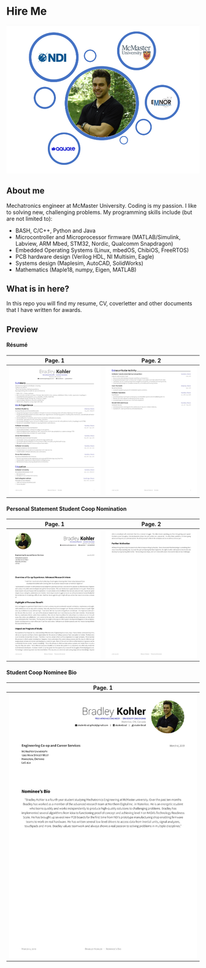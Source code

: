 # Hire Me

<div style="text-align:center"><img src="images/icon.png" /></div>

## About me

Mechatronics engineer at McMaster University.
Coding is my passion.
I like to solving new, challenging problems.
My programming skills include (but are not limited to):
 - BASH, C/C++, Python and Java
 - Microcontroller and Microprocessor firmware (MATLAB/Simulink, Labview, ARM Mbed, STM32, Nordic, Qualcomm Snapdragon)
 - Embedded Operating Systems (Linux, mbedOS, ChibiOS, FreeRTOS)
 - PCB hardware design (Verilog HDL, NI Multisim, Eagle)
 - Systems design (Maplesim, AutoCAD, SolidWorks)
 - Mathematics (Maple18, numpy, Eigen, MATLAB)

## What is in here?

In this repo you will find my resume, CV, coverletter and other documents that I have written for awards.

## Preview

#### Résumé

| Page. 1 | Page. 2 |
|:---:|:---:|
| [![Résumé](images/studentbrad_resume-001.jpg)](studentbrad_resume.pdf)  | [![Résumé](images/studentbrad_resume-002.jpg)](studentbrad_resume.pdf) |

#### Personal Statement Student Coop Nomination

| Page. 1 | Page. 2 |
|:---:|:---:|
| [![Personal Statement](images/studentbrad_coop_personal_statement-001.jpg)](studentbrad_coop_personal_statement.pdf) | [![Personal Statement](images/studentbrad_coop_personal_statement-002.jpg)](studentbrad_coop_personal_statement.pdf) |

#### Student Coop Nominee Bio

| Page. 1 |
|:---:|
| [![Nominee Bio](images/studentbrad_coop_nominee_bio-001.jpg)](studentbrad_coop_nominee_bio.pdf) |
